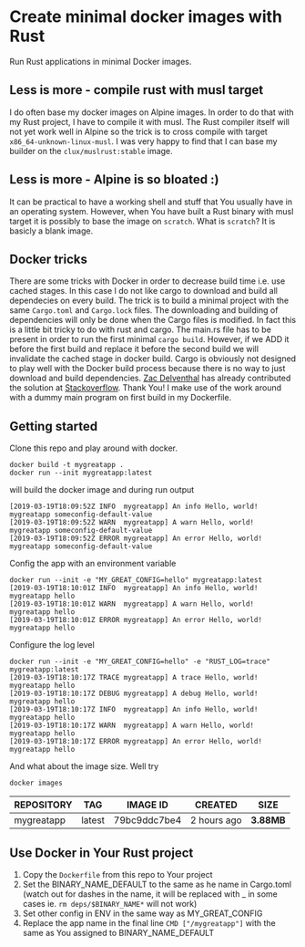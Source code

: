 # Create minimal docker images with Rust

Run Rust applications in minimal Docker images. 

## Less is more - compile rust with musl target

I do often base my docker images on Alpine images. In order to do that with my Rust project, I have to compile it with musl. The Rust compiler itself will not yet work well in Alpine so the trick is to cross compile with target `x86_64-unknown-linux-musl`. I was very happy to find that I can base my builder on the `clux/muslrust:stable` image.

## Less is more - Alpine is so bloated :)

It can be practical to have a working shell and stuff that You usually have in an operating system. However, when You have built a Rust binary with musl target it is possibly to base the image on `scratch`. What is `scratch`? It is basicly a blank image. 

## Docker tricks

There are some tricks with Docker in order to decrease build time i.e. use cached stages. In this case I do not like cargo to download and build all dependecies on every build. The trick is to build a minimal project with the same `Cargo.toml` and `Cargo.lock` files. The downloading and building of dependencies will only be done when the Cargo files is modified. In fact this is a little bit tricky to do with rust and cargo. The main.rs file has to be present in order to run the first minimal `cargo build`. However, if we ADD it before the first build and replace it before the second build we will invalidate the cached stage in docker build. Cargo is obviously not designed to play well with the Docker build process because there is no way to just download and build dependencies. [Zac Delventhal](https://stackoverflow.com/users/4284401/zac-delventhal) has already contributed the solution at [Stackoverflow](https://stackoverflow.com/questions/42130132/can-cargo-download-and-build-dependencies-without-also-building-the-application). Thank You! I make use of the work around with a dummy main program on first build in my Dockerfile.

## Getting started

Clone this repo and play around with docker.  

```
docker build -t mygreatapp .
docker run --init mygreatapp:latest
```
will build the docker image and during run output
```
[2019-03-19T18:09:52Z INFO  mygreatapp] An info Hello, world! mygreatapp someconfig-default-value
[2019-03-19T18:09:52Z WARN  mygreatapp] A warn Hello, world! mygreatapp someconfig-default-value
[2019-03-19T18:09:52Z ERROR mygreatapp] An error Hello, world! mygreatapp someconfig-default-value
```

Config the app with an environment variable 
```
docker run --init -e "MY_GREAT_CONFIG=hello" mygreatapp:latest
[2019-03-19T18:10:01Z INFO  mygreatapp] An info Hello, world! mygreatapp hello
[2019-03-19T18:10:01Z WARN  mygreatapp] A warn Hello, world! mygreatapp hello
[2019-03-19T18:10:01Z ERROR mygreatapp] An error Hello, world! mygreatapp hello
```

Configure the log level
```
docker run --init -e "MY_GREAT_CONFIG=hello" -e "RUST_LOG=trace" mygreatapp:latest
[2019-03-19T18:10:17Z TRACE mygreatapp] A trace Hello, world! mygreatapp hello
[2019-03-19T18:10:17Z DEBUG mygreatapp] A debug Hello, world! mygreatapp hello
[2019-03-19T18:10:17Z INFO  mygreatapp] An info Hello, world! mygreatapp hello
[2019-03-19T18:10:17Z WARN  mygreatapp] A warn Hello, world! mygreatapp hello
[2019-03-19T18:10:17Z ERROR mygreatapp] An error Hello, world! mygreatapp hello
```
And what about the image size. Well try
``` 
docker images
``` 

|REPOSITORY|TAG|IMAGE ID|CREATED|SIZE|
|----------|---|--------|-------|----|
|mygreatapp|latest|79bc9ddc7be4|2 hours ago|**3.88MB**|

## Use Docker in Your Rust project

1. Copy the `Dockerfile` from this repo to Your project
1. Set the BINARY_NAME_DEFAULT to the same as he name in Cargo.toml (watch out for dashes in the name, it will be replaced with _ in some cases ie. `rm deps/$BINARY_NAME*` will not work)
1. Set other config in ENV in the same way as MY_GREAT_CONFIG 
1. Replace the app name in the final line `CMD ["/mygreatapp"]` with the same as You assigned to BINARY_NAME_DEFAULT
